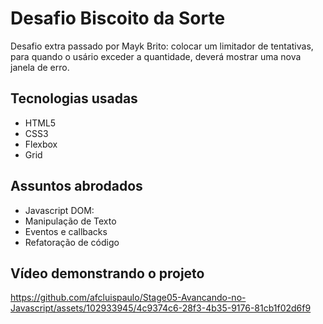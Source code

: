 # Desafio Biscoito da Sorte

<p>Desafio extra passado por Mayk Brito: colocar um limitador de tentativas,
para quando o usário exceder a quantidade, deverá mostrar uma nova janela de erro.</p>

## Tecnologias usadas
<ul> 
    <li>HTML5</li>
    <li>CSS3</li>
    <li>Flexbox</li>
    <li>Grid</li>
</ul>

## Assuntos abrodados
<ul> 
    <li>Javascript DOM:</li>
    <li>Manipulação de Texto</li>
    <li>Eventos e callbacks</li>
    <li>Refatoração de código</li>
</ul>

## Vídeo demonstrando o projeto
https://github.com/afcluispaulo/Stage05-Avancando-no-Javascript/assets/102933945/4c9374c6-28f3-4b35-9176-81cb1f02d6f9

